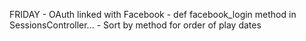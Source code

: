FRIDAY
    - OAuth linked with Facebook
        - def facebook_login method in SessionsController...
    - Sort by method for order of play dates



